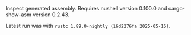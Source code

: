 Inspect generated assembly. Requires nushell version 0.100.0 and cargo-show-asm version 0.2.43.

Latest run was with `rustc 1.89.0-nightly (16d2276fa 2025-05-16)`.